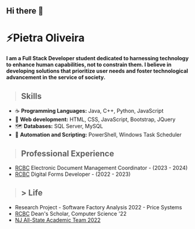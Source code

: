 ## Hi there 👋

<!--
**pietradev/pietradev** is a ✨ _special_ ✨ repository because its `README.md` (this file) appears on your GitHub profile.

Here are some ideas to get you started:

- 🔭 I’m currently working on ...
- 🌱 I’m currently learning ...
- 👯 I’m looking to collaborate on ...
- 🤔 I’m looking for help with ...
- 💬 Ask me about ...
- 📫 How to reach me: ...
- 😄 Pronouns: ...
- ⚡ Fun fact: ...
-->

**<h1>⚡Pietra Oliveira</h1>**
**I am a Full Stack Developer student dedicated to harnessing technology to enhance human capabilities, not to constrain them. I believe in developing solutions that prioritize user needs and foster technological advancement in the service of society.**

> **<h2>Skills</h2>**
- :coffee: **Programming Languages:** Java, C++, Python, JavaScript <br>
- :hammer: **Web development:** HTML, CSS, JavaScript, Bootstrap, JQuery <br>
- :world_map: **Databases:** SQL Server, MySQL<br>
- :page_with_curl: **Automation and Scripting:** PowerShell, Windows Task Scheduler<br>

> **<h2>Professional Experience</h2>**
- [RCBC](https://www.rcbc.edu/) Electronic Document Management Coordinator - (2023 - 2024)
- [RCBC](https://www.rcbc.edu/) Digital Forms Developer - (2022 - 2023)

> **<h2>> Life</h2>**
- Research Project - Software Factory Analysis 2022 - Price Systems
- [RCBC](https://www.rcbc.edu/) Dean's Scholar, Computer Science '22
- [NJ All-State Academic Team 2022](https://www.njccc.org/)



